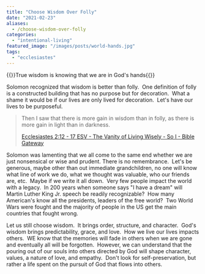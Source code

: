 ```yaml
---
title: "Choose Wisdom Over Folly"
date: "2021-02-23"
aliases:
  - /choose-wisdom-over-folly
categories: 
  - "intentional-living"
featured_image: "/images/posts/world-hands.jpg"
tags: 
  - "ecclesiastes"
---
```

{{<featuredimage>}}True wisdom is knowing that we are in God's hands{{</featuredimage>}}


Solomon recognized that wisdom is better than folly.  One definition of folly is a constructed building that has no purpose but for decoration.  What a shame it would be if our lives are only lived for decoration.  Let's have our lives to be purposeful. 

> Then I saw that there is more gain in wisdom than in folly, as there is more gain in light than in darkness.
> 
> [Ecclesiastes 2:12 - 17 ESV - The Vanity of Living Wisely - So I - Bible Gateway](https://www.biblegateway.com/passage/?search=Ecclesiastes+2%3A12+-+17&version=ESV)

Solomon was lamenting that we all come to the same end whether we are just nonsensical or wise and prudent. There is no remembrance.  Let's be generous, maybe other than out immediate grandchildren, no one will know what line of work we do, what we thought was valuable, who our friends are, etc.  Maybe if we write it all down.  Very few people impact the world with a legacy.  In 200 years when someone says "I have a dream" will Martin Luther King Jr. speech be readily recognizable?  How many American's know all the presidents, leaders of the free world?  Two World Wars were fought and the majority of people in the US get the main countries that fought wrong.

Let us still choose wisdom.  It brings order, structure, and character.  God's wisdom brings predictability, grace, and love.  How we live our lives impacts others.  WE know that the memories will fade in others when we are gone and eventually all will be forgotten.  However, we can understand that the pouring out of our souls into others directed by God will shape character, values, a nature of love, and empathy.  Don't look for self-preservation, but rather a life spent on the pursuit of God that flows into others.
